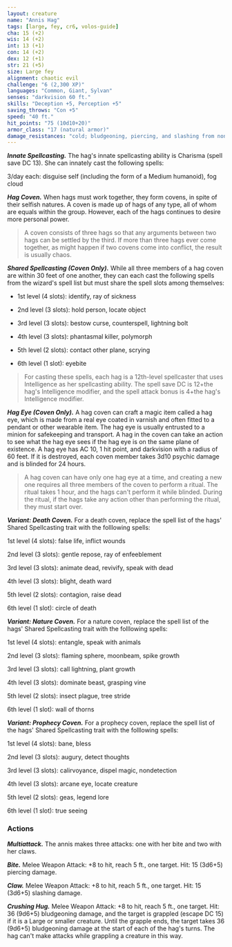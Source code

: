 ```yaml
---
layout: creature
name: "Annis Hag"
tags: [large, fey, cr6, volos-guide]
cha: 15 (+2)
wis: 14 (+2)
int: 13 (+1)
con: 14 (+2)
dex: 12 (+1)
str: 21 (+5)
size: Large fey
alignment: chaotic evil
challenge: "6 (2,300 XP)"
languages: "Common, Giant, Sylvan"
senses: "darkvision 60 ft."
skills: "Deception +5, Perception +5"
saving_throws: "Con +5"
speed: "40 ft."
hit_points: "75 (10d10+20)"
armor_class: "17 (natural armor)"
damage_resistances: "cold; bludgeoning, piercing, and slashing from nonmagical attacks"
---
```


***Innate Spellcasting.*** The hag's innate spellcasting ability is Charisma (spell save DC 13). She can innately cast the following spells:

3/day each: disguise self (including the form of a Medium humanoid), fog cloud

***Hag Coven.*** When hags must work together, they form covens, in spite of their selfish natures. A coven is made up of hags of any type, all of whom are equals within the group. However, each of the hags continues to desire more personal power.

>A coven consists of three hags so that any arguments between two hags can be settled by the third. If more than three hags ever come together, as might happen if two covens come into conflict, the result is usually chaos.

***Shared Spellcasting (Coven Only).*** While all three members of a hag coven are within 30 feet of one another, they can each cast the following spells from the wizard's spell list but must share the spell slots among themselves:

* 1st level (4 slots): identify, ray of sickness

* 2nd level (3 slots): hold person, locate object

* 3rd level (3 slots): bestow curse, counterspell, lightning bolt

* 4th level (3 slots): phantasmal killer, polymorph

* 5th level (2 slots): contact other plane, scrying

* 6th level (1 slot): eyebite

>For casting these spells, each hag is a 12th-level spellcaster that uses Intelligence as her spellcasting ability. The spell save DC is 12+the hag's Intelligence modifier, and the spell attack bonus is 4+the hag's Intelligence modifier.

***Hag Eye (Coven Only).*** A hag coven can craft a magic item called a hag eye, which is made from a real eye coated in varnish and often fitted to a pendant or other wearable item. The hag eye is usually entrusted to a minion for safekeeping and transport. A hag in the coven can take an action to see what the hag eye sees if the hag eye is on the same plane of existence. A hag eye has AC 10, 1 hit point, and darkvision with a radius of 60 feet. If it is destroyed, each coven member takes 3d10 psychic damage and is blinded for 24 hours.

>A hag coven can have only one hag eye at a time, and creating a new one requires all three members of the coven to perform a ritual. The ritual takes 1 hour, and the hags can't perform it while blinded. During the ritual, if the hags take any action other than performing the ritual, they must start over.

***Variant: Death Coven.*** For a death coven, replace the spell list of the hags' Shared Spellcasting trait with the folllowing spells:

1st level (4 slots): false life, inflict wounds

2nd level (3 slots): gentle repose, ray of enfeeblement

3rd level (3 slots): animate dead, revivify, speak with dead

4th level (3 slots): blight, death ward

5th level (2 slots): contagion, raise dead

6th level (1 slot): circle of death

***Variant: Nature Coven.*** For a nature coven, replace the spell list of the hags' Shared Spellcasting trait with the folllowing spells:

1st level (4 slots): entangle, speak with animals

2nd level (3 slots): flaming sphere, moonbeam, spike growth

3rd level (3 slots): call lightning, plant growth

4th level (3 slots): dominate beast, grasping vine

5th level (2 slots): insect plague, tree stride

6th level (1 slot): wall of thorns

***Variant: Prophecy Coven.*** For a prophecy coven, replace the spell list of the hags' Shared Spellcasting trait with the folllowing spells:

1st level (4 slots): bane, bless

2nd level (3 slots): augury, detect thoughts

3rd level (3 slots): calirvoyance, dispel magic, nondetection

4th level (3 slots): arcane eye, locate creature

5th level (2 slots): geas, legend lore

6th level (1 slot): true seeing

### Actions

***Multiattack.*** The annis makes three attacks: one with her bite and two with her claws.

***Bite.*** Melee Weapon Attack: +8 to hit, reach 5 ft., one target. Hit: 15 (3d6+5) piercing damage.

***Claw.*** Melee Weapon Attack: +8 to hit, reach 5 ft., one target. Hit: 15 (3d6+5) slashing damage.

***Crushing Hug.*** Melee Weapon Attack: +8 to hit, reach 5 ft., one target. Hit: 36 (9d6+5) bludgeoning damage, and the target is grappled (escape DC 15) if it is a Large or smaller creature. Until the grapple ends, the target takes 36 (9d6+5) bludgeoning damage at the start of each of the hag's turns. The hag can't make attacks while grappling a creature in this way.